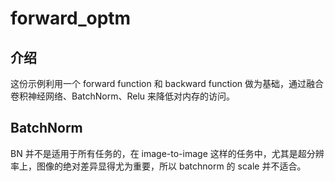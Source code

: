 # forward_optm

## 介绍

这份示例利用一个 forward function 和 backward function 做为基础，通过融合卷积神经网络、BatchNorm、Relu 来降低对内存的访问。

## BatchNorm

BN 并不是适用于所有任务的，在 image-to-image 这样的任务中，尤其是超分辨率上，图像的绝对差异显得尤为重要，所以 batchnorm 的 scale 并不适合。